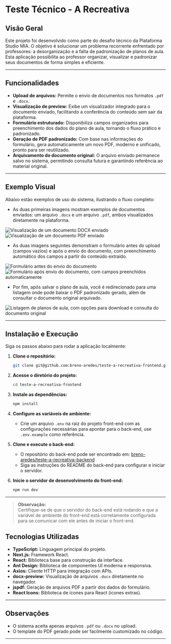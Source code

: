 # Teste Técnico - A Recreativa

## Visão Geral

Este projeto foi desenvolvido como parte do desafio técnico da Plataforma Studio MIA. O objetivo é solucionar um problema recorrente enfrentado por professores: a desorganização e a falta de padronização de planos de aula. Esta aplicação possibilita ao professor organizar, visualizar e padronizar seus documentos de forma simples e eficiente.

---

## Funcionalidades

- **Upload de arquivos:** Permite o envio de documentos nos formatos `.pdf` e `.docx`.
- **Visualização de preview:** Exibe um visualizador integrado para o documento enviado, facilitando a conferência do conteúdo sem sair da plataforma.
- **Formulário estruturado:** Disponibiliza campos organizados para preenchimento dos dados do plano de aula, tornando o fluxo prático e padronizado.
- **Geração de PDF padronizado:** Com base nas informações do formulário, gera automaticamente um novo PDF, moderno e unificado, pronto para ser reutilizado.
- **Arquivamento do documento original:** O arquivo enviado permanece salvo no sistema, permitindo consulta futura e garantindo referência ao material original.

---

## Exemplo Visual

Abaixo estão exemplos de uso do sistema, ilustrando o fluxo completo:

- As duas primeiras imagens mostram exemplos de documentos enviados: um arquivo `.docx` e um arquivo `.pdf`, ambos visualizados diretamente na plataforma.

![Visualização de um documento DOCX enviado](/public/docs.png)
![Visualização de um documento PDF enviado](/public/pdf.png)

- As duas imagens seguintes demonstram o formulário antes do upload (campos vazios) e após o envio do documento, com preenchimento automático dos campos a partir do conteúdo extraído.

![Formulário antes do envio do documento](/public/img1.png)
![Formulário após envio do documento, com campos preenchidos automaticamente](/public/img2.png)

- Por fim, após salvar o plano de aula, você é redirecionado para uma listagem onde pode baixar o PDF padronizado gerado, além de consultar o documento original arquivado.

![Listagem de planos de aula, com opções para download e consulta do documento original](/public/img3.png)

---

## Instalação e Execução

Siga os passos abaixo para rodar a aplicação localmente:

1. **Clone o repositório:**

   ```bash
   git clone git@github.com:breno-aredes/teste-a-recreativa-frontend.git
   ```

2. **Acesse o diretório do projeto:**

   ```bash
   cd teste-a-recreativa-frontend
   ```

3. **Instale as dependências:**

   ```bash
   npm install
   ```

4. **Configure as variáveis de ambiente:**

   - Crie um arquivo `.env` na raiz do projeto front-end com as configurações necessárias para apontar para o back-end, use `.env.example` como referência.

5. **Clone e execute o back-end:**

   - O repositório do back-end pode ser encontrado em: [breno-aredes/teste-a-recreativa-backend](https://github.com/breno-aredes/teste-a-recreativa-backend)
   - Siga as instruções do README do back-end para configurar e iniciar o servidor.

6. **Inicie o servidor de desenvolvimento do front-end:**

   ```bash
   npm run dev
   ```

---

> **Observação:**  
> Certifique-se de que o servidor do back-end está rodando e que a variável de ambiente do front-end está corretamente configurada para se comunicar com ele antes de iniciar o front-end.

## Tecnologias Utilizadas

- **TypeScript:** Linguagem principal do projeto.
- **Next.js:** Framework React.
- **React:** Biblioteca base para construção da interface.
- **Ant Design:** Biblioteca de componentes UI moderna e responsiva.
- **Axios:** Cliente HTTP para integração com APIs.
- **docx-preview:** Visualização de arquivos `.docx` diretamente no navegador.
- **jspdf:** Geração de arquivos PDF a partir dos dados do formulário.
- **React Icons:** Biblioteca de ícones para React (icones extras).

---

## Observações

- O sistema aceita apenas arquivos `.pdf` ou `.docx` no upload.
- O template do PDF gerado pode ser facilmente customizado no código.

---
